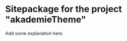 Sitepackage for the project "akademieTheme"
==============================================================

Add some explanation here.
